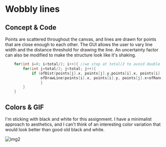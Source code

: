 # Wobbly lines

## Concept & Code
Points are scattered throughout the canvas, and lines are drawn for points that are close enough to each other. The GUI allows the user to vary line width and the distance threshold for drawing the line. An uncertainty factor can also be modified to make the structure look like it's shaking.

```C++
    for(int i=0; i<total/2; i++){ //we stop at total/2 to avoid double counting
        for(int j=total/2; j<total; j++){
            if (ofDist(points[j].x, points[j].y,points[i].x, points[i].y)<=minDist){
                ofDrawLine(points[i].x, points[i].y, points[j].x+ofRandom(-shake,shake), points[j].y+ofRandom(-shake,shake));
                }
        }
    }
```

## Colors & GIF
I'm sticking with black and white for this assignment. I have a minimalist approach to aesthetics, and I can't think of an interesting color variation that would look better than good old black and white.


![img2](https://github.com/soablackwhite/SoftwareArt/blob/main/Week%202:%20Lines/ezgif-4-57d55c655f92.gif)

